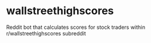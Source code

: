 # wallstreethighscores
Reddit bot that calculates scores for stock traders within r/wallstreethighscores subreddit

